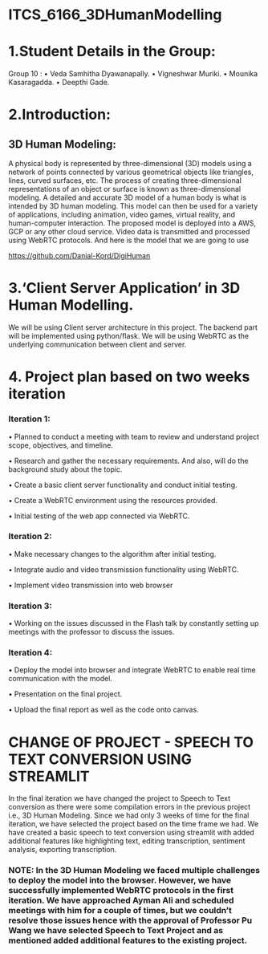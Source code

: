 # ITCS_6166_3DHumanModelling
# 1.Student Details in the Group:
Group 10 :
  •	Veda Samhitha Dyawanapally. 
  •	Vigneshwar Muriki.
  •	Mounika Kasaragadda.
  •	Deepthi Gade.

# 2.Introduction:
## 3D Human Modeling:
A physical body is represented by three-dimensional (3D) models using a network of points connected by various geometrical objects like triangles, lines, curved surfaces, etc. The process of creating three-dimensional representations of an object or surface is known as three-dimensional modeling. A detailed and accurate 3D model of a human body is what is intended by 3D human modeling. This model can then be used for a variety of applications, including animation, video games, virtual reality, and human-computer interaction.
The proposed model is deployed into a AWS, GCP or any other cloud service. Video data is transmitted and processed using WebRTC protocols.
And here is the model that we are going to use

https://github.com/Danial-Kord/DigiHuman


# 3.‘Client Server Application’ in 3D Human Modelling.
We will be using Client server architecture in this project. The backend part will be implemented using python/flask. We will be using WebRTC as the underlying communication between client and server.
# 4. Project plan based on two weeks iteration 
### Iteration 1:

•	Planned to conduct a meeting with team to review and understand project scope, objectives, and timeline.

•	Research and gather the necessary requirements. And also, will do the background study about the topic.

•	Create a basic client server functionality and conduct initial testing.

•	Create a WebRTC environment using the resources provided.

•	Initial testing of the web app connected via WebRTC.

### Iteration 2:

•	Make necessary changes to the algorithm after initial testing.

•	Integrate audio and video transmission functionality using WebRTC.

•	Implement video transmission into web browser

### Iteration 3:

•	Working on the issues discussed in the Flash talk by constantly setting up meetings with the professor to discuss the issues.

### Iteration 4:

•	Deploy the model into browser and integrate WebRTC to enable real time communication with the model.

•	Presentation on the final project.

•	Upload the final report as well as the code onto canvas.

# CHANGE OF PROJECT - SPEECH TO TEXT CONVERSION USING STREAMLIT
In the final iteration we have changed the project to Speech to Text conversion as there were some compilation errors in the previous project i.e., 3D Human Modeling. Since we had only 3 weeks of time for the final iteration, we have selected the project based on the time frame we had. We have created a basic speech to text conversion using streamlit with added additional features like highlighting text, editing transcription, sentiment analysis, exporting transcription.
### NOTE: In the 3D Human Modeling we faced multiple challenges to deploy the model into the browser. However, we have successfully implemented WebRTC protocols in the first iteration. We have approached Ayman Ali and scheduled meetings with him for a couple of times, but we couldn’t resolve those issues hence with the approval of Professor Pu Wang we have selected Speech to Text Project and as mentioned added additional features to the existing project.

